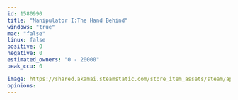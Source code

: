 ```yaml
---
id: 1580990
title: "Manipulator I:The Hand Behind"
windows: "true"
mac: "false"
linux: false
positive: 0
negative: 0
estimated_owners: "0 - 20000"
peak_ccu: 0

image: https://shared.akamai.steamstatic.com/store_item_assets/steam/apps/1580990/header.jpg?t=1619347403
opinions:
---
```

